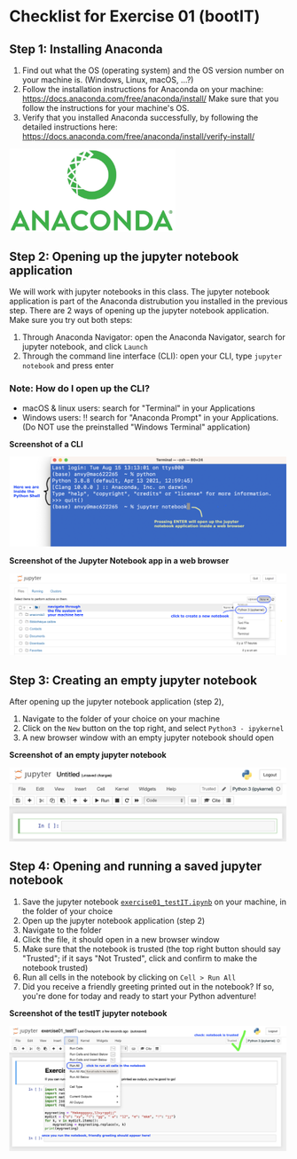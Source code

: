 # Checklist for Exercise 01 (bootIT)

## Step 1: Installing Anaconda
1. Find out what the OS (operating system) and the OS version number on your machine is. (Windows, Linux, macOS, ...?)
2. Follow the installation instructions for Anaconda on your machine: https://docs.anaconda.com/free/anaconda/install/ Make sure that you follow the instructions for your machine's OS.
3. Verify that you installed Anaconda successfully, by following the detailed instructions here: https://docs.anaconda.com/free/anaconda/install/verify-install/ 

<p style="text-align:left;">
    <img src="images/Anaconda_Logo.png" alt="Anaconda Application Logo" width=300px>
</p>

## Step 2: Opening up the jupyter notebook application
We will work with jupyter notebooks in this class. The jupyter notebook application is part of the Anaconda distrubution you installed in the previous step. There are 2 ways of opening up the jupyter notebook application. Make sure you try out both steps:
1. Through Anaconda Navigator: open the Anaconda Navigator, search for jupyter notebook, and click `Launch`
2. Through the command line interface (CLI): open your CLI, type `jupyter notebook` and press enter

### Note: How do I open up the CLI? 
* macOS & linux users: search for "Terminal" in your Applications
* Windows users: !! search for "Anaconda Prompt" in your Applications. (Do NOT use the preinstalled "Windows Terminal" application)

**Screenshot of a CLI**

<p style="text-align:left;">
    <img src="images/scs-shell.png" alt="Screenshot of a CLI" width=500px>
</p>

**Screenshot of the Jupyter Notebook app in a web browser**

<p style="text-align:left;">
    <img src="images/scs-nbapp.png" alt="Screenshot of the jupyter notebook app in a web browser" width=500px>
</p>

## Step 3: Creating an empty jupyter notebook
After opening up the jupyter notebook application (step 2), 
1. Navigate to the folder of your choice on your machine
2. Click on the `New` button on the top right, and select `Python3 - ipykernel`
3. A new browser window with an empty jupyter notebook should open

**Screenshot of an empty jupyter notebook**

<p style="text-align:left;">
    <img src="images/scs-emptynb.png" alt="Screenshot of the jupyter notebook app in a web browser" width=500px>
</p>

## Step 4: Opening and running a saved jupyter notebook
1. Save the jupyter notebook [`exercise01_testIT.ipynb`](https://github.com/anastassiavybornova/pythoncrashcourse/blob/main/exercise01_testIT.ipynb) on your machine, in the folder of your choice
2. Open up the jupyter notebook application (step 2)
3. Navigate to the folder
4. Click the file, it should open in a new browser window
5. Make sure that the notebook is trusted (the top right button should say "Trusted"; if it says "Not Trusted", click and confirm to make the notebook trusted)
6. Run all cells in the notebook by clicking on `Cell > Run All`
7. Did you receive a friendly greeting printed out in the notebook? If so, you're done for today and ready to start your Python adventure!

**Screenshot of the testIT jupyter notebook**

<p style="text-align:left;">
    <img src="images/scs-testitnb.png" alt="Screenshot of the testIT jupyter notebook in a web browser" width=500px>
</p>